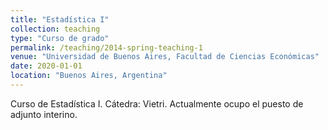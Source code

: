 ```yaml
---
title: "Estadística I"
collection: teaching
type: "Curso de grado"
permalink: /teaching/2014-spring-teaching-1
venue: "Universidad de Buenos Aires, Facultad de Ciencias Económicas"
date: 2020-01-01
location: "Buenos Aires, Argentina"
---
```


Curso de Estadística I. Cátedra: Vietri. Actualmente ocupo el puesto de adjunto interino.

<!-- Heading 1
======

Heading 2
======

Heading 3
====== -->
